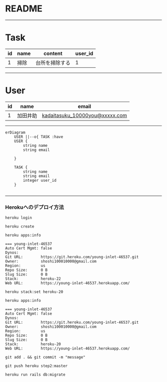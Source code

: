 # README



***
# Task

| id | name | content | user_id |
| ---- | ---- | ---- | ---- |
| 1 | 掃除 | 台所を掃除する |1|

***
# User

| id | name | email |
| ---- | ---- | ---- |
| 1 | 加田井助 | kadaitasuku_10000you@xxxxx.com |

***
```mermaid
erDiagram
    USER ||--o{ TASK :have
    USER {
        string name
        string email
       
    }
    
    TASK {
        string name
        string email
        integer user_id
    }
   
```



***

### Herokuへのデプロイ方法

```terminal
heroku login
```

```terminal
heroku create
```

```terminal
heroku apps:info
```

```terminal
=== young-inlet-46537
Auto Cert Mgmt: false
Dynos:
Git URL:        https://git.heroku.com/young-inlet-46537.git
Owner:          shoshi100010000@gmail.com
Region:         us
Repo Size:      0 B
Slug Size:      0 B
Stack:          heroku-22
Web URL:        https://young-inlet-46537.herokuapp.com/
```

```terminal
heroku stack:set heroku-20
```

```terminal
heroku apps:info
```

```terminal
=== young-inlet-46537
Auto Cert Mgmt: false
Dynos:
Git URL:        https://git.heroku.com/young-inlet-46537.git
Owner:          shoshi100010000@gmail.com
Region:         us
Repo Size:      0 B
Slug Size:      0 B
Stack:          heroku-20
Web URL:        https://young-inlet-46537.herokuapp.com/
```

```terminal
git add . && git commit -m "message"
```

```terminal
git push heroku step2:master
```

```terminal
heroku run rails db:migrate
```

